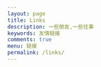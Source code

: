 ```yaml
---
layout: page
title: Links
description: 一些朋友,一些往事
keywords: 友情链接
comments: true
menu: 链接
permalink: /links/
---
```


